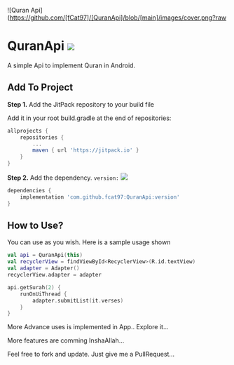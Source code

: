 ![Quran Api](https://github.com/[fCat97]/[QuranApi]/blob/[main]/images/cover.png?raw


# QuranApi [![](https://jitpack.io/v/fcat97/QuranApi.svg)](https://jitpack.io/#fcat97/QuranApi)


A simple Api to implement Quran in Android.

## Add To Project

**Step 1.** Add the JitPack repository to your build file

Add it in your root build.gradle at the end of repositories:

```gradle
allprojects {
    repositories {
        ...
        maven { url 'https://jitpack.io' }
    }
}
```

**Step 2.** Add the dependency. `version:` [![](https://jitpack.io/v/fcat97/QuranApi.svg)](https://jitpack.io/#fcat97/QuranApi)

```gradle
dependencies {
    implementation 'com.github.fcat97:QuranApi:version'
}
```

## How to Use?

You can use as you wish. Here is a sample usage shown

```kotlin
val api = QuranApi(this)
val recyclerView = findViewById<RecyclerView>(R.id.textView)
val adapter = Adapter()
recyclerView.adapter = adapter

api.getSurah(2) {
    runOnUiThread {
        adapter.submitList(it.verses)
    }
}
```

More Advance uses is implemented in App.. Explore it...

>

More features are comming InshaAllah...

Feel free to fork and update. Just give me a PullRequest...
